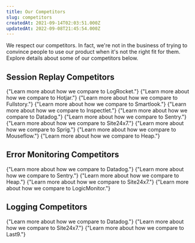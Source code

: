```yaml
---
title: Our Competitors
slug: competitors
createdAt: 2021-09-14T02:03:51.000Z
updatedAt: 2022-09-08T21:45:54.000Z
---
```


We respect our competitors. In fact, we're not in the business of trying to convince people to use our product when it's not the right fit for them. Explore details about some of our competitors below.

## Session Replay Competitors

<DocsCardGroup>
    <DocsCard title="LogRocket" href="https://highlight.io/compare/highlight-vs-logrocket">
        {"Learn more about how we compare to LogRocket."}
    </DocsCard>
    <DocsCard title="Hotjar" href="https://highlight.io/compare/highlight-vs-hotjar">
        {"Learn more about how we compare to Hotjar."}
    </DocsCard>
    <DocsCard title="Fullstory" href="https://highlight.io/compare/highlight-vs-fullstory">
        {"Learn more about how we compare to Fullstory."}
    </DocsCard>
    <DocsCard title="Smartlook" href="https://highlight.io/compare/highlight-vs-smartlook">
        {"Learn more about how we compare to Smartlook."}
    </DocsCard>
    <DocsCard title="Inspectlet" href="https://highlight.io/compare/highlight-vs-inspectlet">
        {"Learn more about how we compare to Inspectlet."}
    </DocsCard>
    <DocsCard title="Datadog" href="https://highlight.io/compare/highlight-vs-datadog">
        {"Learn more about how we compare to Datadog."}
    </DocsCard>
    <DocsCard title="Sentry" href="https://highlight.io/compare/highlight-vs-sentry">
        {"Learn more about how we compare to Sentry."}
    </DocsCard>
    <DocsCard title="Site24x7" href="https://highlight.io/compare/highlight-vs-site24x7">
        {"Learn more about how we compare to Site24x7."}
    </DocsCard>
    <DocsCard title="Sprig" href="https://highlight.io/compare/highlight-vs-sprig">
        {"Learn more about how we compare to Sprig."}
    </DocsCard>
    <DocsCard title="Mouseflow" href="https://highlight.io/compare/highlight-vs-mouseflow">
        {"Learn more about how we compare to Mouseflow."}
    </DocsCard>
    <DocsCard title="Heap" href="https://highlight.io/compare/highlight-vs-heap">
        {"Learn more about how we compare to Heap."}
    </DocsCard>
</DocsCardGroup>

## Error Monitoring Competitors

<DocsCardGroup>
    <DocsCard title="Datadog" href="https://highlight.io/compare/highlight-vs-datadog">
        {"Learn more about how we compare to Datadog."}
    </DocsCard>
    <DocsCard title="Sentry" href="https://highlight.io/compare/highlight-vs-sentry">
        {"Learn more about how we compare to Sentry."}
    </DocsCard>
    <DocsCard title="Heap" href="https://highlight.io/compare/highlight-vs-heap">
        {"Learn more about how we compare to Heap."}
    </DocsCard>
    <DocsCard title="Site24x7" href="https://highlight.io/compare/highlight-vs-site24x7">
        {"Learn more about how we compare to Site24x7."}
    </DocsCard>
    <DocsCard title="LogicMonitor" href="https://highlight.io/compare/highlight-vs-logicmonitor">
        {"Learn more about how we compare to LogicMonitor."}
    </DocsCard>
</DocsCardGroup>

## Logging Competitors

<DocsCardGroup>
    <DocsCard title="Datadog" href="https://highlight.io/compare/highlight-vs-datadog">
        {"Learn more about how we compare to Datadog."}
    </DocsCard>
    <DocsCard title="Site24x7" href="https://highlight.io/compare/highlight-vs-site24x7">
        {"Learn more about how we compare to Site24x7."}
    </DocsCard>
    <DocsCard title="Last9" href="https://highlight.io/compare/highlight-vs-last9">
        {"Learn more about how we compare to Last9."}
    </DocsCard>
</DocsCardGroup>
